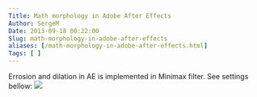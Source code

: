 ```yaml
---
Title: Math morphology in Adobe After Effects
Author: SergeM
Date: 2013-09-18 00:22:00
Slug: math-morphology-in-adobe-after-effects
aliases: [/math-morphology-in-adobe-after-effects.html]
Tags: [ ]
---
```




Errosion and dilation in AE is implemented in Minimax filter. See settings bellow:
![](http://3.bp.blogspot.com/-EvUGQpMnN74/Uji52xX6mKI/AAAAAAAAAZw/d4dJ9j9sP24/s320/adobe_minimax_filter_SETTINGS.png)
